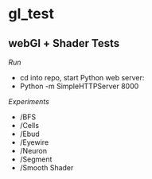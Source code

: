 # gl_test
webGl + Shader Tests
---


_Run_

- cd into repo, start Python web server:
- Python -m SimpleHTTPServer 8000

_Experiments_
- /BFS
- /Cells
- /Ebud
- /Eyewire
- /Neuron
- /Segment
- /Smooth Shader
